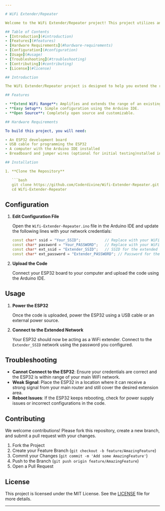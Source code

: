 ```yaml
---

# WiFi Extender/Repeater

Welcome to the WiFi Extender/Repeater project! This project utilizes an ESP32 to create a WiFi extender that can repeat an existing WiFi signal, extending its range. The project is developed using the Arduino IDE.

## Table of Contents
- [Introduction](#introduction)
- [Features](#features)
- [Hardware Requirements](#hardware-requirements)
- [Configuration](#configuration)
- [Usage](#usage)
- [Troubleshooting](#troubleshooting)
- [Contributing](#contributing)
- [License](#license)

## Introduction

The WiFi Extender/Repeater project is designed to help you extend the range of your WiFi network using an ESP32 microcontroller. This can be particularly useful in large homes or areas with weak WiFi signals.

## Features

- **Extend WiFi Range**: Amplifies and extends the range of an existing WiFi network.
- **Easy Setup**: Simple configuration using the Arduino IDE.
- **Open Source**: Completely open source and customizable.

## Hardware Requirements

To build this project, you will need:

- An ESP32 development board
- USB cable for programming the ESP32
- A computer with the Arduino IDE installed
- Breadboard and jumper wires (optional for initial testing)nstalled in the Arduino IDE (Instructions [here](https://github.com/espressif/arduino-esp32))

## Installation

1. **Clone the Repository**

   ```bash
   git clone https://github.com/Coderdivine/Wifi-Extender-Repeater.git
   cd Wifi-Extender-Repeater
   ```
## Configuration

1. **Edit Configuration File**

   Open the `Wifi-Extender-Repeater.ino` file in the Arduino IDE and update the following lines with your network credentials:

   ```cpp
   const char* ssid = "Your_SSID";           // Replace with your WiFi SSID
   const char* password = "Your_PASSWORD";   // Replace with your WiFi password
   const char* ext_ssid = "Extender_SSID";   // SSID for the extended network
   const char* ext_password = "Extender_PASSWORD"; // Password for the extended network
   ```

2. **Upload the Code**

   Connect your ESP32 board to your computer and upload the code using the Arduino IDE.

## Usage

1. **Power the ESP32**

   Once the code is uploaded, power the ESP32 using a USB cable or an external power source.

2. **Connect to the Extended Network**

   Your ESP32 should now be acting as a WiFi extender. Connect to the `Extender_SSID` network using the password you configured.

## Troubleshooting

- **Cannot Connect to the ESP32**: Ensure your credentials are correct and the ESP32 is within range of your main WiFi network.
- **Weak Signal**: Place the ESP32 in a location where it can receive a strong signal from your main router and still cover the desired extension area.
- **Reboot Issues**: If the ESP32 keeps rebooting, check for power supply issues or incorrect configurations in the code.

## Contributing

We welcome contributions! Please fork this repository, create a new branch, and submit a pull request with your changes.

1. Fork the Project
2. Create your Feature Branch (`git checkout -b feature/AmazingFeature`)
3. Commit your Changes (`git commit -m 'Add some AmazingFeature'`)
4. Push to the Branch (`git push origin feature/AmazingFeature`)
5. Open a Pull Request

## License

This project is licensed under the MIT License. See the [LICENSE](LICENSE) file for more details.

---
```


